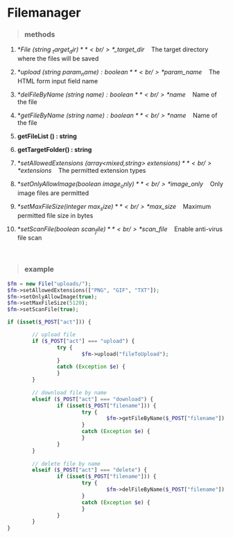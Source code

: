 # Filemanager

> ### methods

1. **File (string  $_target_dir)** <br />
*$_target_dir* &nbsp;&nbsp; The target directory where the files will be saved

2. **upload (string  $param_name) : boolean** <br />
*$param_name* &nbsp;&nbsp; The HTML form input field name

3. **delFileByName (string  $name) : boolean** <br />
*$name* &nbsp;&nbsp; Name of the file

4. **getFileByName (string  $name) : boolean** <br />
*$name* &nbsp;&nbsp; Name of the file

5. **getFileList () : string** <br />

6. **getTargetFolder() : string** <br />
  
7. **setAllowedExtensions (array\<mixed,string\>  $extensions)** <br />
*$extensions* &nbsp;&nbsp; The permitted extension types

8. **setOnlyAllowImage(boolean  $image_only)** <br />
*$image_only* &nbsp;&nbsp; Only image files are permitted

9. **setMaxFileSize(integer  $max_size)** <br />
*$max_size* &nbsp;&nbsp; Maximum permitted file size in bytes

10. **setScanFile(boolean  $scan_file)** <br />
*$scan_file* &nbsp;&nbsp; Enable anti-virus file scan
<br />

> ### example

```php
$fm = new File("uploads/");
$fm->setAllowedExtensions(["PNG", "GIF", "TXT"]);
$fm->setOnlyAllowImage(true);
$fm->setMaxFileSize(5120);
$fm->setScanFile(true);

if (isset($_POST["act"])) {

        // upload file
        if ($_POST["act"] === "upload") {
                try {
                        $fm->upload("fileToUpload");
                }
                catch (Exception $e) {
                }
        }
        
        // download file by name
        elseif ($_POST["act"] === "download") {
                if (isset($_POST["filename"])) {
                        try {
                                $fm->getFileByName($_POST["filename"]);
                        }
                        catch (Exception $e) {
                        }
                }
        }
        
        // delete file by name
        elseif ($_POST["act"] === "delete") {
                if (isset($_POST["filename"])) {
                        try {
                                $fm->delFileByName($_POST["filename"]);
                        }
                        catch (Exception $e) {
                        }
                }
        }
}

```
